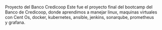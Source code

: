 Proyecto del Banco Credicoop
Este fue el proyecto final del bootcamp del Banco de Credicoop, donde aprendimos a manejar linux, maquinas virtuales con Cent Os, docker, kubernetes, ansible, jenkins, sonarqube, prometheus y grafana.
